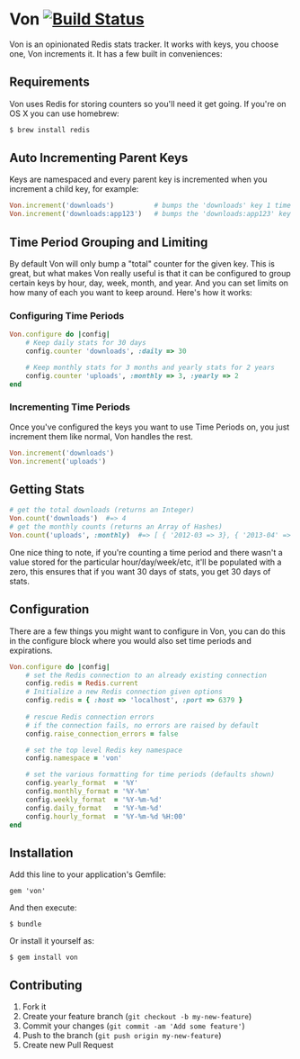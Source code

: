 # Von [![Build Status](https://travis-ci.org/blahed/von.png?branch=master)](https://travis-ci.org/blahed/von)

Von is an opinionated Redis stats tracker. It works with keys, you choose one, Von increments it. It has a few built in conveniences:

## Requirements

Von uses Redis for storing counters so you'll need it get going. If you're on OS X you can use homebrew:

```bash
$ brew install redis
```

## Auto Incrementing Parent Keys

Keys are namespaced and every parent key is incremented when you increment a child key, for example:

```ruby
Von.increment('downloads')          # bumps the 'downloads' key 1 time
Von.increment('downloads:app123')   # bumps the 'downloads:app123' key 1 time AND the 'downloads' key 1 time
```

## Time Period Grouping and Limiting

By default Von will only bump a "total" counter for the given key. This is great, but what makes Von really useful is that it can be configured to group certain keys by hour, day, week, month, and year. And you can set limits on how many of each you want to keep around. Here's how it works:

### Configuring Time Periods
```ruby
Von.configure do |config|
    # Keep daily stats for 30 days
    config.counter 'downloads', :daily => 30

    # Keep monthly stats for 3 months and yearly stats for 2 years
    config.counter 'uploads', :monthly => 3, :yearly => 2
end
```

### Incrementing Time Periods

Once you've configured the keys you want to use Time Periods on, you just increment them like normal, Von handles the rest.

```ruby
Von.increment('downloads')
Von.increment('uploads')
```

## Getting Stats

```ruby
# get the total downloads (returns an Integer)
Von.count('downloads')  #=> 4
# get the monthly counts (returns an Array of Hashes)
Von.count('uploads', :monthly)  #=> [ { '2012-03 => 3}, { '2013-04' => 1 }, { '2013-05' => 0 }]

```

One nice thing to note, if you're counting a time period and there wasn't a value stored for the particular hour/day/week/etc, it'll be populated with a zero, this ensures that if you want 30 days of stats, you get 30 days of stats.

## Configuration

There are a few things you might want to configure in Von, you can do this in the configure block where you would also set time periods and expirations.

```ruby
Von.configure do |config|
    # set the Redis connection to an already existing connection
    config.redis = Redis.current
    # Initialize a new Redis connection given options
    config.redis = { :host => 'localhost', :port => 6379 }
    
    # rescue Redis connection errors
    # if the connection fails, no errors are raised by default
    config.raise_connection_errors = false

    # set the top level Redis key namespace
    config.namespace = 'von'

    # set the various formatting for time periods (defaults shown)
    config.yearly_format  = '%Y'
    config.monthly_format = '%Y-%m'
    config.weekly_format  = '%Y-%m-%d'
    config.daily_format   = '%Y-%m-%d'
    config.hourly_format  = '%Y-%m-%d %H:00'
end
```

## Installation

Add this line to your application's Gemfile:

    gem 'von'

And then execute:

    $ bundle

Or install it yourself as:

    $ gem install von

## Contributing

1. Fork it
2. Create your feature branch (`git checkout -b my-new-feature`)
3. Commit your changes (`git commit -am 'Add some feature'`)
4. Push to the branch (`git push origin my-new-feature`)
5. Create new Pull Request

